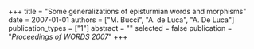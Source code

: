 +++
title = "Some generalizations of episturmian words and morphisms"
date = 2007-01-01
authors = ["M. Bucci", "A. de Luca", "A. De Luca"]
publication_types = ["1"]
abstract = ""
selected = false
publication = "*Proceedings of WORDS 2007*"
+++

